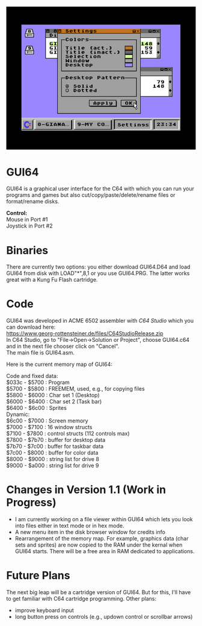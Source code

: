 ![alt text](https://github.com/WebFritzi/GUI64/blob/main/GUI64.png)

# GUI64
GUI64 is a graphical user interface for the C64 with which you can run your programs and games but also cut/copy/paste/delete/rename files or format/rename disks.

**Control:**<br>
Mouse in Port #1<br>
Joystick in Port #2

# Binaries
There are currently two options: you either download GUI64.D64 and load GUI64 from disk with LOAD"*",8,1 or you use GUI64.PRG. The latter works great with a Kung Fu Flash cartridge.

# Code
GUI64 was developed in ACME 6502 assembler with _C64 Studio_ which you can download here:<br>
https://www.georg-rottensteiner.de/files/C64StudioRelease.zip<br>
In C64 Studio, go to "File->Open->Solution or Project", choose GUI64.c64 and in the next file chooser click on "Cancel".<br>
The main file is GUI64.asm.

Here is the current memory map of GUI64:

Code and fixed data:<br>
$033c - $5700 : Program<br>
$5700 - $5800 : FREEMEM, used, e.g., for copying files<br>
$5800 - $6000 : Char set 1 (Desktop)<br>
$6000 - $6400 : Char set 2 (Task bar)<br>
$6400 - $6c00 : Sprites<br>
Dynamic:<br>
$6c00 - $7000 : Screen memory<br>
$7000 - $7100 : 16 window structs<br>
$7100 - $7800 : control structs (112 controls max)<br>
$7800 - $7b70 : buffer for desktop data<br>
$7b70 - $7c00 : buffer for taskbar data<br>
$7c00 - $8000 : buffer for color data<br>
$8000 - $9000 : string list for drive 8<br>
$9000 - $a000 : string list for drive 9

# Changes in Version 1.1 (Work in Progress)
* I am currently working on a file viewer within GUI64 which lets you look into files either in text mode or in hex mode.
* A new menu item in the disk browser window for credits info
* Rearrangement of the memory map. For example, graphics data (char sets and sprites) are now copied to the RAM under the kernal when GUI64 starts. There will be a free area in RAM dedicated to applications.

# Future Plans
The next big leap will be a cartridge version of GUI64. But for this, I'll have to get familiar with C64 cartridge programming.
Other plans:
* improve keyboard input
* long button press on controls (e.g., updown control or scrollbar arrows)
